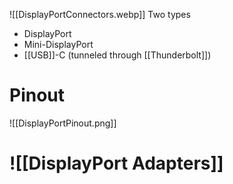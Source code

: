 
![[DisplayPortConnectors.webp]]
Two types
- DisplayPort
- Mini-DisplayPort
- [[USB]]-C (tunneled through [[Thunderbolt]])

# Pinout
![[DisplayPortPinout.png]]

# ![[DisplayPort Adapters]]
